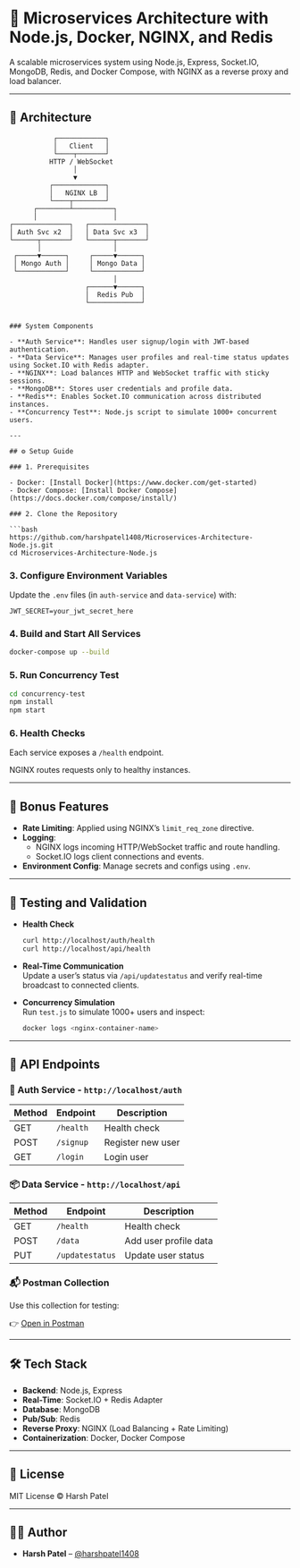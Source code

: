 # 🧱 Microservices Architecture with Node.js, Docker, NGINX, and Redis

A scalable microservices system using Node.js, Express, Socket.IO, MongoDB, Redis, and Docker Compose, with NGINX as a reverse proxy and load balancer.

---

## 📐 Architecture

```plaintext
           ┌────────────┐
           │   Client   │
           └────┬───────┘
          HTTP / WebSocket
                │
                ▼
          ┌─────────────┐
          │   NGINX LB  │
          └────┬────────┘
      ┌────────┴──────────┐
      │                   │
┌──────────────┐   ┌──────────────┐
│ Auth Svc x2  │   │ Data Svc x3  │
└──────┬───────┘   └──────┬───────┘
       │                  │
 ┌─────▼──────┐     ┌─────▼──────┐
 │ Mongo Auth │     │ Mongo Data │
 └────────────┘     └────────────┘
                          │
                   ┌──────▼──────┐
                   │  Redis Pub  │
                   └─────────────┘


### System Components

- **Auth Service**: Handles user signup/login with JWT-based authentication.
- **Data Service**: Manages user profiles and real-time status updates using Socket.IO with Redis adapter.
- **NGINX**: Load balances HTTP and WebSocket traffic with sticky sessions.
- **MongoDB**: Stores user credentials and profile data.
- **Redis**: Enables Socket.IO communication across distributed instances.
- **Concurrency Test**: Node.js script to simulate 1000+ concurrent users.

---

## ⚙️ Setup Guide

### 1. Prerequisites

- Docker: [Install Docker](https://www.docker.com/get-started)
- Docker Compose: [Install Docker Compose](https://docs.docker.com/compose/install/)

### 2. Clone the Repository

```bash
https://github.com/harshpatel1408/Microservices-Architecture-Node.js.git
cd Microservices-Architecture-Node.js
```

### 3. Configure Environment Variables

Update the `.env` files (in `auth-service` and `data-service`) with:

```env
JWT_SECRET=your_jwt_secret_here
```

### 4. Build and Start All Services

```bash
docker-compose up --build
```

### 5. Run Concurrency Test

```bash
cd concurrency-test
npm install
npm start
```

### 6. Health Checks

Each service exposes a `/health` endpoint.

NGINX routes requests only to healthy instances.

---

## 🚀 Bonus Features

- **Rate Limiting**: Applied using NGINX’s `limit_req_zone` directive.
- **Logging**:
  - NGINX logs incoming HTTP/WebSocket traffic and route handling.
  - Socket.IO logs client connections and events.
- **Environment Config**: Manage secrets and configs using `.env`.

---

## 🧪 Testing and Validation

- **Health Check**
  ```bash
  curl http://localhost/auth/health
  curl http://localhost/api/health
  ```

- **Real-Time Communication**  
  Update a user’s status via `/api/updatestatus` and verify real-time broadcast to connected clients.

- **Concurrency Simulation**  
  Run `test.js` to simulate 1000+ users and inspect:
  ```bash
  docker logs <nginx-container-name>
  ```

---

## 📡 API Endpoints

### 🔐 Auth Service - `http://localhost/auth`

| Method | Endpoint      | Description           |
|--------|---------------|-----------------------|
| GET    | `/health`     | Health check          |
| POST   | `/signup`     | Register new user     |
| GET    | `/login`      | Login user            |

### 📦 Data Service - `http://localhost/api`

| Method | Endpoint                                       | Description              |
|--------|------------------------------------------------|--------------------------|
| GET    | `/health`                                      | Health check             |
| POST   | `/data`                                        | Add user profile data    |
| PUT    | `/updatestatus`              | Update user status       |

### 📬 Postman Collection

Use this collection for testing:

👉 [Open in Postman](https://interstellar-space-87990.postman.co/workspace/My-Workspace~6a3b5bc9-569b-486c-8c67-8d284b9e1589/collection/10047749-4906e9eb-ec83-4b6b-9718-e5943bd87207?action=share&creator=10047749)

---

## 🛠 Tech Stack

- **Backend**: Node.js, Express
- **Real-Time**: Socket.IO + Redis Adapter
- **Database**: MongoDB
- **Pub/Sub**: Redis
- **Reverse Proxy**: NGINX (Load Balancing + Rate Limiting)
- **Containerization**: Docker, Docker Compose

---

## 🪪 License

MIT License © Harsh Patel

---

## 🙋‍♂️ Author

- **Harsh Patel** – [@harshpatel1408](https://github.com/harshpatel1408/Microservices-Architecture-Node.js.git)